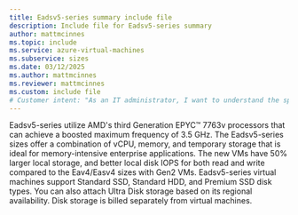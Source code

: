 ```yaml
---
title: Eadsv5-series summary include file
description: Include file for Eadsv5-series summary
author: mattmcinnes
ms.topic: include
ms.service: azure-virtual-machines
ms.subservice: sizes
ms.date: 03/12/2025
ms.author: mattmcinnes
ms.reviewer: mattmcinnes
ms.custom: include file
# Customer intent: "As an IT administrator, I want to understand the specifications and capabilities of the Eadsv5-series virtual machines, so that I can determine their suitability for memory-intensive enterprise applications in my organization."
---
```

Eadsv5-series utilize AMD's third Generation EPYC™ 7763v processors that can achieve a boosted maximum frequency of 3.5 GHz. The Eadsv5-series sizes offer a combination of vCPU, memory, and temporary storage that is ideal for memory-intensive enterprise applications. The new VMs have 50% larger local storage, and better local disk IOPS for both read and write compared to the Eav4/Easv4 sizes with Gen2 VMs. Eadsv5-series virtual machines support Standard SSD, Standard HDD, and Premium SSD disk types. You can also attach Ultra Disk storage based on its regional availability. Disk storage is billed separately from virtual machines.
